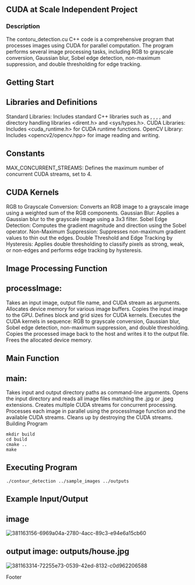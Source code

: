 ## CUDA at Scale Independent Project
### Description
The contoru_detection.cu C++ code is a comprehensive program that processes images using CUDA for parallel computation. The program performs several image processing tasks, including RGB to grayscale conversion, Gaussian blur, Sobel edge detection, non-maximum suppression, and double thresholding for edge tracking.

## Getting Start
## Libraries and Definitions
Standard Libraries: Includes standard C++ libraries such as , , , , and directory handling libraries <dirent.h> and <sys/types.h>. CUDA Libraries: Includes <cuda_runtime.h> for CUDA runtime functions. OpenCV Library: Includes <opencv2/opencv.hpp> for image reading and writing.

## Constants
MAX_CONCURRENT_STREAMS: Defines the maximum number of concurrent CUDA streams, set to 4.

## CUDA Kernels
RGB to Grayscale Conversion: Converts an RGB image to a grayscale image using a weighted sum of the RGB components. Gaussian Blur: Applies a Gaussian blur to the grayscale image using a 3x3 filter. Sobel Edge Detection: Computes the gradient magnitude and direction using the Sobel operator. Non-Maximum Suppression: Suppresses non-maximum gradient values to thin out the edges. Double Threshold and Edge Tracking by Hysteresis: Applies double thresholding to classify pixels as strong, weak, or non-edges and performs edge tracking by hysteresis.

## Image Processing Function
## processImage:
Takes an input image, output file name, and CUDA stream as arguments. Allocates device memory for various image buffers. Copies the input image to the GPU. Defines block and grid sizes for CUDA kernels. Executes the CUDA kernels in sequence: RGB to grayscale conversion, Gaussian blur, Sobel edge detection, non-maximum suppression, and double thresholding. Copies the processed image back to the host and writes it to the output file. Frees the allocated device memory.

## Main Function
## main:
Takes input and output directory paths as command-line arguments. Opens the input directory and reads all image files matching the .jpg or .jpeg extensions. Creates multiple CUDA streams for concurrent processing. Processes each image in parallel using the processImage function and the available CUDA streams. Cleans up by destroying the CUDA streams. Building Program

```
mkdir build
cd build
cmake ..
make
```

## Executing Program

```
./contour_detection ../sample_images ../outputs
```

## Example Input/Output

## image
![381163156-6969a04a-2780-4acc-89c3-e94e6a15cb60](https://github.com/user-attachments/assets/187f1b88-ed7a-4061-8ac6-5eda6d9a84f7)

## output image: outputs/house.jpg
![381163314-72255e73-0539-42ed-8132-c0d962206588](https://github.com/user-attachments/assets/bc1264d2-e818-461d-b0b7-0ecb43cac06b)


Footer
